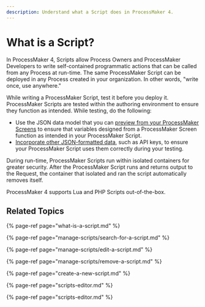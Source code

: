 ```yaml
---
description: Understand what a Script does in ProcessMaker 4.
---
```


# What is a Script?

In ProcessMaker 4, Scripts allow Process Owners and ProcessMaker Developers to write self-contained programmatic actions that can be called from any Process at run-time. The same ProcessMaker Script can be deployed in any Process created in your organization. In other words, "write once, use anywhere."

While writing a ProcessMaker Script, test it before you deploy it. ProcessMaker Scripts are tested within the authoring environment to ensure they function as intended. While testing, do the following:

* Use the JSON data model that you can [preview from your ProcessMaker Screens](../design-forms/screens-builder/preview-a-screen.md) to ensure that variables designed from a ProcessMaker Screen function as intended in your ProcessMaker Script.
* [Incorporate other JSON-formatted data](scripts-editor.md#enter-other-json-data-as-input-to-your-processmaker-script), such as API keys, to ensure your ProcessMaker Script uses them correctly during your testing.

During run-time, ProcessMaker Scripts run within isolated containers for greater security. After the ProcessMaker Script runs and returns output to the Request, the container that isolated and ran the script automatically removes itself.

ProcessMaker 4 supports Lua and PHP Scripts out-of-the-box.

## Related Topics

{% page-ref page="what-is-a-script.md" %}

{% page-ref page="manage-scripts/search-for-a-script.md" %}

{% page-ref page="manage-scripts/edit-a-script.md" %}

{% page-ref page="manage-scripts/remove-a-script.md" %}

{% page-ref page="create-a-new-script.md" %}

{% page-ref page="scripts-editor.md" %}

{% page-ref page="scripts-editor.md" %}

